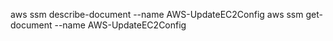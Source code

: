 aws ssm describe-document --name AWS-UpdateEC2Config
aws ssm get-document --name AWS-UpdateEC2Config
